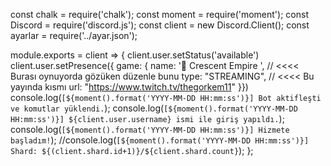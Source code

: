 const chalk = require('chalk');
const moment = require('moment');
const Discord = require('discord.js');
const client = new Discord.Client();
const ayarlar = require('../ayar.json');


module.exports = client => {
  client.user.setStatus('available')
    client.user.setPresence({
        game: {
            name: '🔨 Crescent Empire ', // <<<< Burası oynuyorda gözüken düzenle bunu
            type: "STREAMING", // <<<< Bu yayında kısmı
            url: "https://www.twitch.tv/thegorkem11"
        }})
  console.log(`[${moment().format('YYYY-MM-DD HH:mm:ss')}] Bot aktifleşti ve komutlar yüklendi.`);
  console.log(`[${moment().format('YYYY-MM-DD HH:mm:ss')}] ${client.user.username} ismi ile giriş yapıldı.`);
  console.log(`[${moment().format('YYYY-MM-DD HH:mm:ss')}] Hizmete başladım!`);
//console.log(`[${moment().format('YYYY-MM-DD HH:mm:ss')}] Shard: ${(client.shard.id+1)}/${client.shard.count}`);
};
